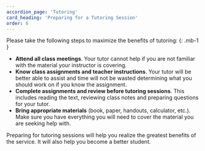 ```yaml
---
accordion_page: 'Tutoring'
card_heading: 'Preparing for a Tutoring Session'
order: 6
---
```


Please take the following steps to maximize the benefits of tutoring:
{: .mb-1 }

- **Attend all class meetings**. Your tutor cannot help if you are not familiar with the material your instructor is covering.
- **Know class assignments and teacher instructions**. Your tutor will be better able to assist and time will not be wasted determining what you should work on if you know the assignment.
- **Complete assignments and review before tutoring sessions**. This includes reading the text, reviewing class notes and preparing questions for your tutor.
- **Bring appropriate materials** (book, paper, handouts, calculator, etc.). Make sure you have everything you will need to cover the material you are seeking help with.

Preparing for tutoring sessions will help you realize the greatest benefits of the service. It will also help you become a better student. 
